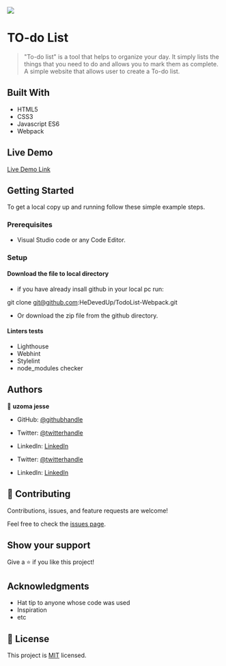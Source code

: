 ![](https://img.shields.io/badge/Microverse-blueviolet)

# TO-do List

> "To-do list" is a tool that helps to organize your day. It simply lists the things that you need to do and allows you to mark them as complete. A simple website that allows user to create a To-do list.

## Built With

- HTML5
- CSS3
- Javascript ES6
- Webpack

## Live Demo

[Live Demo Link](https://livedemo.com)

## Getting Started

To get a local copy up and running follow these simple example steps.

### Prerequisites

- Visual Studio code or any Code Editor.

### Setup

#### Download the file to local directory

- if you have already insall github in your local pc run:


git clone git@github.com:HeDevedUp/TodoList-Webpack.git

- Or download the zip file from the github directory.

#### Linters tests

- Lighthouse
- Webhint
- Stylelint
- node_modules checker

## Authors

👤 **uzoma jesse**

- GitHub: [@githubhandle](https://github.com/HeDevedUp)

- Twitter: [@twitterhandle](https://twitter.com/devtochi)
- LinkedIn: [LinkedIn](https://www.linkedin.com/in/jesseuzoma/)

- Twitter: [@twitterhandle](https://twitter.com/r_darik)
- LinkedIn: [LinkedIn](https://www.linkedin.com/in/uzomajesse/)


## 🤝 Contributing

Contributions, issues, and feature requests are welcome!

Feel free to check the [issues page](../../issues/).

## Show your support

Give a ⭐️ if you like this project!

## Acknowledgments

- Hat tip to anyone whose code was used
- Inspiration
- etc

## 📝 License

This project is [MIT](./MIT.md) licensed.